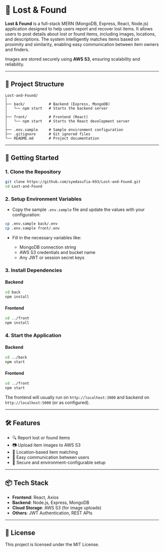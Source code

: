 # 🚀 Lost & Found

**Lost & Found** is a full-stack MERN (MongoDB, Express, React, Node.js) application designed to help users report and recover lost items. It allows users to post details about lost or found items, including images, locations, and descriptions. The system intelligently matches items based on proximity and similarity, enabling easy communication between item owners and finders.

Images are stored securely using **AWS S3**, ensuring scalability and reliability.

---

## 📁 Project Structure

```
Lost-and-Found/
│
├── back/           # Backend (Express, MongoDB)
│   └── npm start   # Starts the backend server
│
├── front/          # Frontend (React)
│   └── npm start   # Starts the React development server
│
├── .env.sample     # Sample environment configuration
├── .gitignore      # Git ignored files
└── README.md       # Project documentation
```

---

## 🚀 Getting Started

### 1. Clone the Repository

```bash
git clone https://github.com/syedasufia-693/Lost-and-Found.git
cd Lost-and-Found
```

### 2. Setup Environment Variables

* Copy the sample `.env.sample` file and update the values with your configuration:

```bash
cp .env.sample back/.env
cp .env.sample front/.env
```

* Fill in the necessary variables like:

  * MongoDB connection string
  * AWS S3 credentials and bucket name
  * Any JWT or session secret keys

### 3. Install Dependencies

#### Backend

```bash
cd back
npm install
```

#### Frontend

```bash
cd ../front
npm install
```

### 4. Start the Application

#### Backend

```bash
cd ../back
npm start
```

#### Frontend

```bash
cd ../front
npm start
```

The frontend will usually run on `http://localhost:3000` and backend on `http://localhost:5000` (or as configured).

---

## 🛠 Features

* 🔍 Report lost or found items
* 📷 Upload item images to AWS S3
* 📍 Location-based item matching
* 💬 Easy communication between users
* 🧾 Secure and environment-configurable setup

---

## 📦 Tech Stack

* **Frontend**: React, Axios
* **Backend**: Node.js, Express, MongoDB
* **Cloud Storage**: AWS S3 (for image uploads)
* **Others**: JWT Authentication, REST APIs

---

## 📄 License

This project is licensed under the MIT License.
